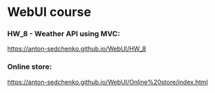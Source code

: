# WebUI course
### HW_8 - Weather API using MVC:  
https://anton-sedchenko.github.io/WebUI/HW_8

### Online store:
https://anton-sedchenko.github.io/WebUI/Online%20store/index.html
